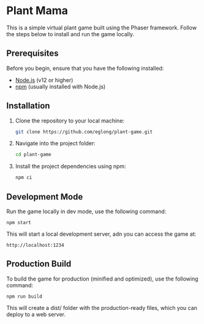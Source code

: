 # Plant Mama

This is a simple virtual plant game built using the Phaser framework. Follow the steps below to install and run the game locally.

## Prerequisites

Before you begin, ensure that you have the following installed:

- [Node.js](https://nodejs.org/en/) (v12 or higher)
- [npm](https://www.npmjs.com/get-npm) (usually installed with Node.js)

## Installation

1. Clone the repository to your local machine:

    ```sh
    git clone https://github.com/eglong/plant-game.git
    ```

2. Navigate into the project folder:

    ```sh
    cd plant-game
    ```

3. Install the project dependencies using npm:

    ```sh
    npm ci
    ```

## Development Mode

Run the game locally in dev mode, use the following command:

    npm start

This will start a local development server, adn you can access the game at:

    http://localhost:1234

## Production Build

To build the game for production (minified and optimized), use the following command:

    npm run build

This will create a dist/ folder with the production-ready files, which you can deploy to a web server.
